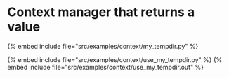 # Context manager that returns a value

{% embed include file="src/examples/context/my_tempdir.py" %}

{% embed include file="src/examples/context/use_my_tempdir.py" %}
{% embed include file="src/examples/context/use_my_tempdir.out" %}




